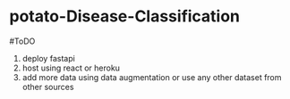# potato-Disease-Classification

#ToDO
1. deploy fastapi
2. host using react or heroku
3. add more data using data augmentation or use any other dataset from other sources
